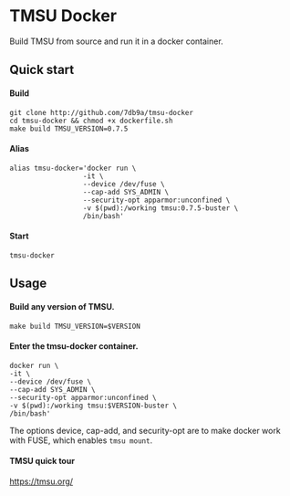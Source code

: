 # TMSU Docker

Build TMSU from source and run it in a docker container.

## Quick start

#### Build

```
git clone http://github.com/7db9a/tmsu-docker
cd tmsu-docker && chmod +x dockerfile.sh
make build TMSU_VERSION=0.7.5
```

#### Alias

```
alias tmsu-docker='docker run \
                  -it \
                  --device /dev/fuse \
                  --cap-add SYS_ADMIN \
                  --security-opt apparmor:unconfined \
                  -v $(pwd):/working tmsu:0.7.5-buster \
                  /bin/bash'
```

#### Start

`tmsu-docker`

## Usage

#### Build any version of TMSU.

`make build TMSU_VERSION=$VERSION`

#### Enter the tmsu-docker container.

```
docker run \
-it \
--device /dev/fuse \
--cap-add SYS_ADMIN \
--security-opt apparmor:unconfined \
-v $(pwd):/working tmsu:$VERSION-buster \
/bin/bash'
```

The options device, cap-add, and security-opt are to make docker work with FUSE, which enables `tmsu mount`.

#### TMSU quick tour

https://tmsu.org/
